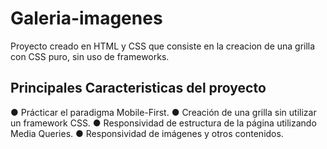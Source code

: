 # Galeria-imagenes
Proyecto creado en HTML y CSS que consiste en la creacion de una grilla con CSS puro, sin uso de frameworks.

## Principales Caracteristicas del proyecto
● Prácticar el paradigma Mobile-First.
● Creación de una grilla sin utilizar un framework CSS.
● Responsividad de estructura de la página utilizando Media Queries.
● Responsividad de imágenes y otros contenidos.

